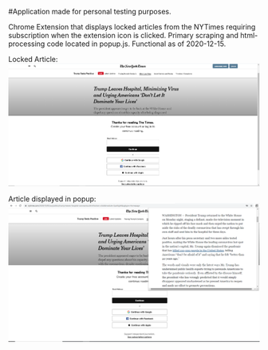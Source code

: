 #Application made for personal testing purposes. 

Chrome Extension that displays locked articles from the NYTimes requiring subscription when the extension icon is clicked. Primary scraping and html-processing code located in popup.js. Functional as of 2020-12-15.

Locked Article:
![Alt text](https://github.com/gregtuc/NYTimesViewer/blob/master//images/NYTimes-pic1.PNG?raw=true "Title")

Article displayed in popup:
![Alt text](https://github.com/gregtuc/NYTimesViewer/blob/master/images/NyTimes-pic2.PNG?raw=true "Title")
